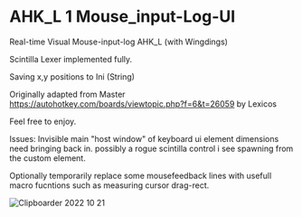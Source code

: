 # AHK_L 1 Mouse_input-Log-UI 
Real-time Visual Mouse-input-log AHK_L (with Wingdings)

Scintilla Lexer implemented fully.

Saving x,y positions to Ini (String)

Originally adapted from Master https://autohotkey.com/boards/viewtopic.php?f=6&t=26059 by Lexicos

Feel free to enjoy.

Issues: 
Invisible main "host window" of keyboard ui element dimensions need bringing back in. possibly a rogue scintilla control i see spawning from the custom element.

Optionally temporarily replace some mousefeedback lines with usefull macro fucntions such as measuring cursor drag-rect.

![Clipboarder 2022 10 21](https://user-images.githubusercontent.com/62726599/197298577-8bcfd5c9-2ae6-44ac-b24c-d44beffdae6d.jpg)
